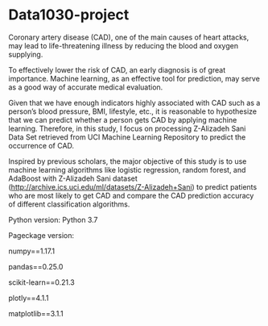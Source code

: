 # Data1030-project

Coronary artery disease (CAD), one of the main causes of heart attacks, may lead to life-threatening illness by reducing the blood and oxygen supplying.

To effectively lower the risk of CAD, an early diagnosis is of great importance. Machine learning, as an effective tool for prediction, may serve as a good way of accurate medical evaluation.

Given that we have enough indicators highly associated with CAD such as a person’s blood pressure, BMI, lifestyle, etc., it is reasonable to hypothesize that we can predict whether a person gets CAD by applying machine learning. Therefore, in this study, I focus on processing Z-Alizadeh Sani Data Set retrieved from UCI Machine Learning Repository to predict the occurrence of CAD.

Inspired by previous scholars, the major objective of this study is to use machine learning algorithms like logistic regression, random forest, and AdaBoost with Z-Alizadeh Sani dataset (http://archive.ics.uci.edu/ml/datasets/Z-Alizadeh+Sani) to predict patients who are most likely to get CAD and compare the CAD prediction accuracy of different classification algorithms.

Python version: 
Python 3.7

Pageckage version:

numpy==1.17.1

pandas==0.25.0

scikit-learn==0.21.3

plotly==4.1.1

matplotlib==3.1.1
